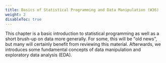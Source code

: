 ```yaml
---
title: Basics of Statistical Programming and Data Manipulation (W36)
weight: 2
disableToc: true
---
```


This chapter is a basic introduction to statistical programming as well as a short brush-up on data more generally. For some, this will be "old news", but many will certainly benefit from reviewing this material. Afterwards, we introduces some fundamental concepts of data manipulation and exploratory data analysis (EDA).
